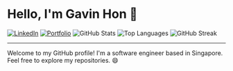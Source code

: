 # Hello, I'm Gavin Hon 👋

[![LinkedIn](https://img.shields.io/badge/-LinkedIn-blue?style=flat-square&logo=Linkedin&logoColor=white)](https://www.linkedin.com/in/gavinhon)
[![Portfolio](https://img.shields.io/badge/-Portfolio%20Website-1f425f.svg?style=flat-square)](https://gavinhon.netlify.app/)
![GitHub Stats](https://github-readme-stats.vercel.app/api?username=gavinhon&show_icons=true&theme=radical&hide_border=true)
![Top Languages](https://github-readme-stats.vercel.app/api/top-langs/?username=gavinhon&layout=compact&theme=radical&hide_border=true)
![GitHub Streak](https://streak-stats.demolab.com?user=gavinhon&theme=radical)

---

Welcome to my GitHub profile! I'm a software engineer based in Singapore. Feel free to explore my repositories. 😄
